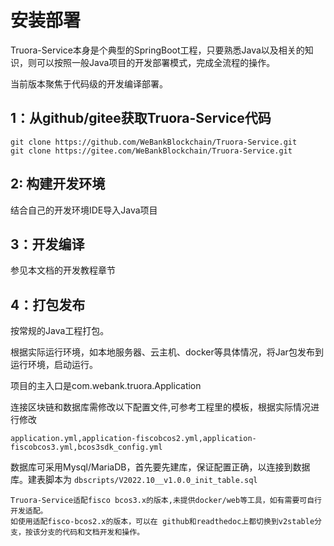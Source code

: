 # 安装部署

Truora-Service本身是个典型的SpringBoot工程，只要熟悉Java以及相关的知识，则可以按照一般Java项目的开发部署模式，完成全流程的操作。

当前版本聚焦于代码级的开发编译部署。

## 1：从github/gitee获取Truora-Service代码
```
git clone https://github.com/WeBankBlockchain/Truora-Service.git
git clone https://gitee.com/WeBankBlockchain/Truora-Service.git
```

## 2: 构建开发环境
结合自己的开发环境IDE导入Java项目

## 3：开发编译
参见本文档的开发教程章节

## 4：打包发布
按常规的Java工程打包。

根据实际运行环境，如本地服务器、云主机、docker等具体情况，将Jar包发布到运行环境，启动运行。

项目的主入口是com.webank.truora.Application

连接区块链和数据库需修改以下配置文件,可参考工程里的模板，根据实际情况进行修改
```
application.yml,application-fiscobcos2.yml,application-fiscobcos3.yml,bcos3sdk_config.yml
```
数据库可采用Mysql/MariaDB，首先要先建库，保证配置正确，以连接到数据库。建表脚本为
```dbscripts/V2022.10__v1.0.0_init_table.sql```


```
Truora-Service适配fisco bcos3.x的版本,未提供docker/web等工具，如有需要可自行开发适配。
如使用适配fisco-bcos2.x的版本，可以在 github和readthedoc上都切换到v2stable分支，按该分支的代码和文档开发和操作。
```